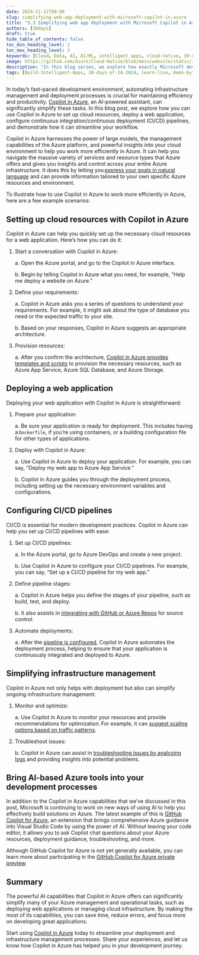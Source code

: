 ```yaml
---
date: 2024-11-11T09:00
slug: simplifying-web-app-deployment-with-microsoft-copilot-in-azure
title: "3.3 Simplifying web app deployment with Microsoft Copilot in Azure"
authors: [30days]
draft: true
hide_table_of_contents: false
toc_min_heading_level: 2
toc_max_heading_level: 3
keywords: [Cloud, Data, AI, AI/ML, intelligent apps, cloud-native, 30-days-2024, 30-days, enterprise apps, digital experiences, app modernization, serverless, ai apps]
image: https://github.com/Azure/Cloud-Native/blob/main/website/static/img/ogImage.png
description: "In this blog series, we explore how exactly Microsoft developer tools can improve DevEx." 
tags: [Build-Intelligent-Apps, 30-days-of-IA-2024, learn-live, demo-bytes, community-gallery, azure-kubernetes-service, azure-functions, azure-openai, azure-container-apps, azure-cosmos-db, github-copilot, github-codespaces, github-actions]
---
```


<head> 
  <meta property="og:url" content="https://azure.github.io/cloud-native/simplifying-web-app-deployment-with-microsoft-copilot-in-azure"/>
  <meta property="og:type" content="website"/>
  <meta property="og:title" content="**Build Intelligent Apps | AI Apps on Azure"/>
  <meta property="og:description" content="In this blog series, we explore how exactly Microsoft developer tools can improve DevEx."/>
  <meta property="og:image" content="https://github.com/Azure/Cloud-Native/blob/main/website/static/img/ogImage.png"/>
  <meta name="twitter:url" content="https://azure.github.io/Cloud-Native/simplifying-web-app-deployment-with-microsoft-copilot-in-azure" />
  <meta name="twitter:title" content="**Build Intelligent Apps | AI Apps on Azure" />
  <meta name="twitter:description" content="In this blog series, we explore how exactly Microsoft developer tools can improve DevEx." />
  <meta name="twitter:image" content="https://azure.github.io/Cloud-Native/img/ogImage.png" />
  <meta name="twitter:card" content="summary_large_image" />
  <meta name="twitter:creator" content="@devanshidiaries" />
  <link rel="canonical" href="https://azure.github.io/Cloud-Native/simplifying-web-app-deployment-with-microsoft-copilot-in-azure" />
</head>

<!-- End METADATA -->

In today’s fast-paced development environment, automating infrastructure management and deployment processes is crucial for maintaining efficiency and productivity. [Copilot in Azure](https://learn.microsoft.com/azure/copilot/overview?ocid=biafy25h1_30daysofia_webpage_azuremktg), an AI-powered assistant, can significantly simplify these tasks. In this blog post, we explore how you can use Copilot in Azure to set up cloud resources, deploy a web application, configure continuous integration/continuous deployment (CI/CD) pipelines, and demonstrate how it can streamline your workflow. 

Copilot in Azure harnesses the power of large models, the management capabilities of the Azure platform, and powerful insights into your cloud environment to help you work more efficiently in Azure. It can help you navigate the massive variety of services and resource types that Azure offers and gives you insights and control across your entire Azure infrastructure. It does this by letting you [express your goals in natural language](https://learn.microsoft.com/azure/copilot/write-effective-prompts?ocid=biafy25h1_30daysofia_webpage_azuremktg) and can provide information tailored to your own specific Azure resources and environment. 

To illustrate how to use Copilot in Azure to work more efficiently in Azure, here are a few example scenarios: 

## Setting up cloud resources with Copilot in Azure

Copilot in Azure can help you quickly set up the necessary cloud resources for a web application. Here’s how you can do it: 

1. Start a conversation with Copilot in Azure: 

    a. Open the Azure portal, and go to the Copilot in Azure interface. 

    b. Begin by telling Copilot in Azure what you need, for example, “Help me deploy a website on Azure.” 

2. Define your requirements: 

    a. Copilot in Azure asks you a series of questions to understand your requirements. For example, it might ask about the type of database you need or the expected traffic to your site. 

    b. Based on your responses, Copilot in Azure suggests an appropriate architecture. 

3. Provision resources: 

    a. After you confirm the architecture, [Copilot in Azure provides templates and scripts](https://learn.microsoft.com/azure/copilot/build-infrastructure-deploy-workloads?ocid=biafy25h1_30daysofia_webpage_azuremktg) to provision the necessary resources, such as Azure App Service, Azure SQL Database, and Azure Storage.  

## Deploying a web application

Deploying your web application with Copilot in Azure is straightforward: 

1. Prepare your application: 

    a. Be sure your application is ready for deployment. This includes having a ```Dockerfile```, if you’re using containers, or a building configuration file for other types of applications. 

2. Deploy with Copilot in Azure: 

    a. Use Copilot in Azure to deploy your application. For example, you can say, “Deploy my web app to Azure App Service.” 

    b. Copilot in Azure guides you through the deployment process, including setting up the necessary environment variables and configurations. 

## Configuring CI/CD pipelines

CI/CD is essential for modern development practices. Copilot in Azure can help you set up CI/CD pipelines with ease: 

1. Set up CI/CD pipelines: 

    a. In the Azure portal, go to Azure DevOps and create a new project. 

    b. Use Copilot in Azure to configure your CI/CD pipelines. For example, you can say, “Set up a CI/CD pipeline for my web app.” 

2. Define pipeline stages: 

    a. Copilot in Azure helps you define the stages of your pipeline, such as build, test, and deploy. 

    b. It also assists in [integrating with GitHub or Azure Repos](https://learn.microsoft.com/azure/devops/pipelines/architectures/devops-pipelines-baseline-architecture?view=azure-devops?ocid=biafy25h1_30daysofia_webpage_azuremktg) for source control. 

3. Automate deployments: 

    a. After the [pipeline is configured](https://opensource.microsoft.com/blog/2018/11/27/tutorial-azure-devops-setup-cicd-pipeline-kubernetes-docker-helm/?ocid=biafy25h1_30daysofia_webpage_azuremktg), Copilot in Azure automates the deployment process, helping to ensure that your application is continuously integrated and deployed to Azure. 

## Simplifying infrastructure management

Copilot in Azure not only helps with deployment but also can simplify ongoing infrastructure management: 

1. Monitor and optimize: 

    a. Use Copilot in Azure to monitor your resources and provide recommendations for optimization. For example, it can [suggest scaling options based on traffic patterns](https://learn.microsoft.com/azure/copilot/build-infrastructure-deploy-workloads?ocid=biafy25h1_30daysofia_webpage_azuremktg). 

2. Troubleshoot issues: 

    b. Copilot in Azure can assist in [troubleshooting issues by analyzing logs](https://learn.microsoft.com/microsoft-cloud/dev/copilot/overview?ocid=biafy25h1_30daysofia_webpage_azuremktg) and providing insights into potential problems. 

## Bring AI-based Azure tools into your development processes

In addition to the Copilot in Azure capabilities that we’ve discussed in this post, Microsoft is continuing to work on new ways of using AI to help you effectively build solutions on Azure. The latest example of this is [GitHub Copilot for Azure](https://techcommunity.microsoft.com/t5/microsoft-developer-community/introducing-github-copilot-for-azure-your-cloud-coding-companion/ba-p/4127644?ocid=biafy25h1_30daysofia_webpage_azuremktg), an extension that brings comprehensive Azure guidance into Visual Studio Code by using the power of AI. Without leaving your code editor, it allows you to ask Copilot chat questions about your Azure resources, deployment guidance, troubleshooting, and more.  

Although GitHub Copilot for Azure is not yet generally available, you can learn more about participating in the [GitHub Copilot for Azure private preview](https://microsoft.qualtrics.com/jfe/form/SV_4OCHtDpnNfB1Meq?ocid=biafy25h1_30daysofia_webpage_azuremktg). 

## Summary

The powerful AI capabilities that Copilot in Azure offers can significantly simplify many of your Azure management and operational tasks, such as deploying web applications or managing cloud infrastructure. By making the most of its capabilities, you can save time, reduce errors, and focus more on developing great applications. 

Start using [Copilot in Azure](https://azure.microsoft.com/products/copilot?ocid=biafy25h1_30daysofia_webpage_azuremktg) today to streamline your deployment and infrastructure management processes. Share your experiences, and let us know how Copilot in Azure has helped you in your development journey. 